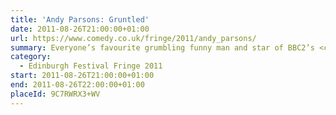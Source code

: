```yaml
---
title: 'Andy Parsons: Gruntled'
date: 2011-08-26T21:00:00+01:00
url: https://www.comedy.co.uk/fringe/2011/andy_parsons/
summary: Everyone’s favourite grumbling funny man and star of BBC2’s <cite>Mock The Week</cite>, Andy Parsons returns to the Edinburgh Fringe Festival after 5 years for a limited nine-night only run.
category:
  - Edinburgh Festival Fringe 2011
start: 2011-08-26T21:00:00+01:00
end: 2011-08-26T22:00:00+01:00
placeId: 9C7RWRX3+WV
---
```

